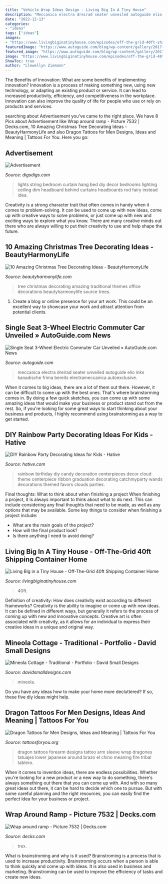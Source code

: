 ```yaml
---
title: "Vehicle Wrap Ideas Design - Living Big In A Tiny House"
description: "Meccanica electra dreirad seater unveiled autoguide elio inks kanadische frima bereits electrameccanica autoexclusive"
date: "2022-12-13"
categories:
- "ideas"
tags: ["ideas"]
images:
- "https://www.livingbiginatinyhouse.com/episodes/off-the-grid-40ft-shipping-container-home-even-charges-electric-car/CONTAINER-HOME-7-of-10-(1).jpg"
featuredImage: "https://www.autoguide.com/blog/wp-content/gallery/2017-electra-meccanica-solo/2017-Solo-EV-23.jpg"
featured_image: "https://www.autoguide.com/blog/wp-content/gallery/2017-electra-meccanica-solo/2017-Solo-EV-23.jpg"
image: "https://www.livingbiginatinyhouse.com/episodes/off-the-grid-40ft-shipping-container-home-even-charges-electric-car/CONTAINER-HOME-7-of-10-(1).jpg"
ShowToc: true
author: "Llewellyn Ziemann"
---
```



The Benefits of Innovation: What are some benefits of implementing innovation?
Innovation is a process of making something new, using new technology, or adapting an existing product or service. It can lead to increased productivity, efficiency, and competitiveness in the workplace. Innovation can also improve the quality of life for people who use or rely on products and services.

	

		
searching about Advertisement you've came to the right place. We have 8 Pics about Advertisement like Wrap around ramp - Picture 7532 | Decks.com, 10 Amazing Christmas Tree Decorating Ideas - BeautyHarmonyLife and also Dragon Tattoos for Men Designs, Ideas and Meaning | Tattoos For You. Here you go:
		
    
## Advertisement

<img loading=lazy src="http://www.digsdigs.com/photos/how-to-use-string-lights-for-your-bedroom-ideas-7.jpg" onerror="this.onerror=null;this.src='https://tse3.mm.bing.net/th?id=OIP.FfVIfYglwErIXMC8TpH6cgHaJ3&amp;pid=15.1';" alt="Advertisement">

_Source: digsdigs.com_

>lights string bedroom curtain hang bed diy decor bedrooms lighting ceiling dim headboard behind curtains headboards rod fairy instead idea. 

	

Creativity is a strong character trait that often comes in handy when it comes to problem-solving. It can be used to come up with new ideas, come up with creative ways to solve problems, or just come up with new and exciting ways to explore what you know. There are many creative minds out there who are always willing to put their creativity to use and help shape the future.

    
## 10 Amazing Christmas Tree Decorating Ideas - BeautyHarmonyLife

<img loading=lazy src="https://beautyharmonylife.com/wp-content/uploads/2013/11/traditional-.jpg" onerror="this.onerror=null;this.src='https://tse1.mm.bing.net/th?id=OIP.UJEixgty-ME6V9j55zSqYgAAAA&amp;pid=15.1';" alt="10 Amazing Christmas Tree Decorating Ideas - BeautyHarmonyLife">

_Source: beautyharmonylife.com_

>tree christmas decorating amazing traditional themes office decorations beautyharmonylife source trees. 

	

1. Create a blog or online presence for your art work. This could be an excellent way to showcase your work and attract attention from potential clients.

    
## Single Seat 3-Wheel Electric Commuter Car Unveiled » AutoGuide.com News

<img loading=lazy src="https://www.autoguide.com/blog/wp-content/gallery/2017-electra-meccanica-solo/2017-Solo-EV-23.jpg" onerror="this.onerror=null;this.src='https://tse3.mm.bing.net/th?id=OIP.CNdi_atNgjy73ryEo55fZgHaE8&amp;pid=15.1';" alt="Single Seat 3-Wheel Electric Commuter Car Unveiled » AutoGuide.com News">

_Source: autoguide.com_

>meccanica electra dreirad seater unveiled autoguide elio inks kanadische frima bereits electrameccanica autoexclusive. 

	

When it comes to big ideas, there are a lot of them out there. However, it can be difficult to come up with the best ones. That's where brainstorming comes in. By doing a few quick sketches, you can come up with some amazing ideas that would make your business or product stand out from the rest. So, if you're looking for some great ways to start thinking about your business and products, I highly recommend using brainstorming as a way to get started.

    
## DIY Rainbow Party Decorating Ideas For Kids - Hative

<img loading=lazy src="https://hative.com/wp-content/uploads/2014/11/diy-rainbow-party-decorating-ideas/4-candy-decoration.jpg" onerror="this.onerror=null;this.src='https://tse3.mm.bing.net/th?id=OIP.GfTxgQhCKywEmuWykiSTCAHaLG&amp;pid=15.1';" alt="DIY Rainbow Party Decorating Ideas for Kids - Hative">

_Source: hative.com_

>rainbow birthday diy candy decoration centerpieces decor cloud theme centerpiece ribbon graduation decorating catchmyparty wands decorations themed favors clouds parties. 

	

Final thoughts: What to think about when finishing a project
When finishing a project, it is always important to think about what to do next. This can include considering any final thoughts that need to be made, as well as any options that may be available. Some key things to consider when finishing a project include:
- What are the main goals of the project?
- How will the final product look?
- Is there anything I need to avoid doing?

    
## Living Big In A Tiny House - Off-The-Grid 40ft Shipping Container Home

<img loading=lazy src="https://www.livingbiginatinyhouse.com/episodes/off-the-grid-40ft-shipping-container-home-even-charges-electric-car/CONTAINER-HOME-7-of-10-(1).jpg" onerror="this.onerror=null;this.src='https://tse4.mm.bing.net/th?id=OIP.Ba_uGz0BMAJc2PSFVAfotAHaE8&amp;pid=15.1';" alt="Living Big in a Tiny House - Off-The-Grid 40ft Shipping Container Home">

_Source: livingbiginatinyhouse.com_

>40ft. 

	

Definition of creativity: How does creativity exist according to different frameworks?
Creativity is the ability to imagine or come up with new ideas. It can be defined in different ways, but generally it refers to the process of coming up with new and innovative concepts. Creative art is often associated with creativity, as it allows for an individual to express their creative ideas in a unique and original way.

    
## Mineola Cottage - Traditional - Portfolio - David Small Designs

<img loading=lazy src="https://www.davidsmalldesigns.com/wp-content/uploads/2020/01/gallery-mineola-cottage-03-1067x1600.jpg" onerror="this.onerror=null;this.src='https://tse3.mm.bing.net/th?id=OIP.BEOVUGwTJNOIkF3wgHxnJQHaLG&amp;pid=15.1';" alt="Mineola Cottage - Traditional - Portfolio - David Small Designs">

_Source: davidsmalldesigns.com_

>mineola. 

	

Do you have any ideas how to make your home more decluttered? If so, these five diy ideas might help.

    
## Dragon Tattoos For Men Designs, Ideas And Meaning | Tattoos For You

<img loading=lazy src="https://www.tattoosforyou.org/wp-content/uploads/2017/12/Dragon-Tattoos-for-Men-on-Forearm.jpg" onerror="this.onerror=null;this.src='https://tse2.mm.bing.net/th?id=OIP.Mz79x_Apn4vTv-bMvBDXFQAAAA&amp;pid=15.1';" alt="Dragon Tattoos for Men Designs, Ideas and Meaning | Tattoos For You">

_Source: tattoosforyou.org_

>dragon tattoos forearm designs tattoo arm sleeve wrap dragones tatuajes lower japanese around brazo el chino meaning fire tribal tablero. 

	

When it comes to invention ideas, there are endless possibilities. Whether you're looking for a new product or a new way to do something, there's always something out there that you can come up with. And with so many great ideas out there, it can be hard to decide which one to pursue. But with some careful planning and the right resources, you can easily find the perfect idea for your business or project.

    
## Wrap Around Ramp - Picture 7532 | Decks.com

<img loading=lazy src="https://www.decks.com/media/whghdev3/18012516124500.jpg" onerror="this.onerror=null;this.src='https://tse3.mm.bing.net/th?id=OIP.zkcPS0oU-ULXenGzKOsOUgHaFj&amp;pid=15.1';" alt="Wrap around ramp - Picture 7532 | Decks.com">

_Source: decks.com_

>trex. 

	

What is brainstroming and why is it used?
Brainstroming is a process that is used to increase productivity. Brainstroming occurs when a person is able to think quickly and come up with ideas. It is also used in business and marketing. Brainstroming can be used to improve the efficiency of tasks and create new ideas.

